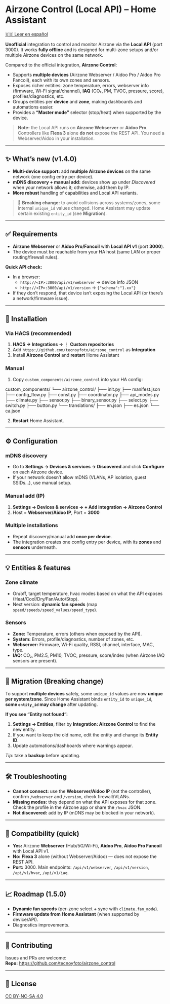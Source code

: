 # Airzone Control (Local API) – Home Assistant

[🇪🇸 Leer en español](README.es.md)

**Unofficial** integration to control and monitor Airzone via the **Local API** (port 3000). It works **fully offline** and is designed for multi-zone setups and/or multiple Airzone devices on the same network.

Compared to the official integration, **Airzone Control**:
- Supports **multiple devices** (Airzone Webserver / Aidoo Pro / Aidoo Pro Fancoil), each with its own zones and sensors.
- Exposes richer entities: zone temperature, errors, webserver info (firmware, Wi-Fi signal/channel), **IAQ** (CO₂, PM, TVOC, pressure, score), profiles/diagnostics, etc.
- Groups entities per **device** and **zone**, making dashboards and automations easier.
- Provides a **“Master mode”** selector (stop/heat) when supported by the device.

> **Note:** the Local API runs on **Airzone Webserver** or **Aidoo Pro**. Controllers like **Flexa 3** alone **do not** expose the REST API. You need a Webserver/Aidoo in your installation.

---

## ✨ What’s new (v1.4.0)

- **Multi-device support:** add **multiple Airzone devices** on the same network (one config entry per device).
- **mDNS discovery + manual add:** devices show up under *Discovered* when your network allows it; otherwise, add them by IP.
- **More robust** handling of capabilities and Local API variants.

> 🧨 **Breaking change:** to avoid collisions across systems/zones, some internal `unique_id` values changed. Home Assistant may update certain existing `entity_id` (see **Migration**).

---

## ✅ Requirements

- **Airzone Webserver** or **Aidoo Pro/Fancoil** with **Local API v1** (port **3000**).
- The device must be reachable from your HA host (same LAN or proper routing/firewall rules).

**Quick API check:**
- In a browser:  
  - `http://<IP>:3000/api/v1/webserver` → device info JSON  
  - `http://<IP>:3000/api/v1/version` → `{"schema":"1.xx"}`  
- If they don’t respond, that device isn’t exposing the Local API (or there’s a network/firmware issue).

---

## 🧩 Installation

### Via HACS (recommended)
1. **HACS → Integrations →** ⋮ **Custom repositories**  
2. Add `https://github.com/tecnoyfoto/airzone_control` as **Integration**  
3. Install **Airzone Control** and **restart** Home Assistant

### Manual
1. Copy `custom_components/airzone_control` into your HA config:

custom_components/
  └── airzone_control/
    ├── init.py
    ├── manifest.json
    ├── config_flow.py
    ├── const.py
    ├── coordinator.py
    ├── api_modes.py
    ├── climate.py
    ├── sensor.py
    ├── binary_sensor.py
    ├── select.py
    ├── switch.py
    ├── button.py
    └── translations/
      ├── en.json
      ├── es.json
      └── ca.json

2. **Restart** Home Assistant.

---

## ⚙️ Configuration

### mDNS discovery
- Go to **Settings → Devices & services → Discovered** and click **Configure** on each Airzone device.
- If your network doesn’t allow mDNS (VLANs, AP isolation, guest SSIDs…), use manual setup.

### Manual add (IP)
1. **Settings → Devices & services → + Add integration → Airzone Control**  
2. Host = **Webserver/Aidoo IP**, Port = **3000**

### Multiple installations
- Repeat discovery/manual add **once per device**.  
- The integration creates one config entry per device, with its **zones** and **sensors** underneath.

---

## 💡 Entities & features

### Zone climate
- On/off, target temperature, hvac modes based on what the API exposes (Heat/Cool/Dry/Fan/Auto/Stop).  
- Next version: **dynamic fan speeds** (map `speed/speeds/speed_values/speed_type`).

### Sensors
- **Zone:** Temperature, errors (others when exposed by the API).  
- **System:** Errors, profile/diagnostics, number of zones, etc.  
- **Webserver:** Firmware, Wi-Fi quality, RSSI, channel, interface, MAC, type.  
- **IAQ:** CO₂, PM2.5, PM10, TVOC, pressure, score/index (when Airzone IAQ sensors are present).

---

## 🔁 Migration (Breaking change)

To support **multiple devices** safely, some `unique_id` values are now **unique per system/zone**. Since Home Assistant binds `entity_id` to `unique_id`, **some `entity_id` may change** after updating.

**If you see “Entity not found”:**
1. **Settings → Entities**, filter by **Integration: Airzone Control** to find the new entity.  
2. If you want to keep the old name, edit the entity and change its **Entity ID**.  
3. Update automations/dashboards where warnings appear.

*Tip:* take a **backup** before updating.

---

## 🛠 Troubleshooting

- **Cannot connect:** use the **Webserver/Aidoo IP** (not the controller), confirm `/webserver` and `/version`, check firewall/VLANs.  
- **Missing modes:** they depend on what the API exposes for that zone. Check the profile in the Airzone app or share the `/hvac` JSON.  
- **Not discovered:** add by IP (mDNS may be blocked in your network).

---

## 🧭 Compatibility (quick)

- **Yes:** Airzone **Webserver** (Hub/5G/Wi-Fi), **Aidoo Pro**, **Aidoo Pro Fancoil** with Local API v1.  
- **No:** **Flexa 3** alone (without Webserver/Aidoo) — does not expose the REST API.  
- **Port:** 3000. Main endpoints: `/api/v1/webserver`, `/api/v1/version`, `/api/v1/hvac`, `/api/v1/iaq`.

---

## 📈 Roadmap (1.5.0)

- **Dynamic fan speeds** (per-zone select + sync with `climate.fan_mode`).  
- **Firmware update from Home Assistant** (when supported by device/API).  
- Diagnostics improvements.

---

## 🤝 Contributing

Issues and PRs are welcome:  
**Repo:** https://github.com/tecnoyfoto/airzone_control

---

## 📜 License
[CC BY-NC-SA 4.0](https://creativecommons.org/licenses/by-nc-sa/4.0/)

